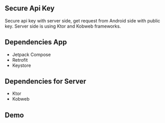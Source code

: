 ## Secure Api Key 
Secure api key with server side, get request from Android side with public key. Server side is using Ktor and Kobweb frameworks.

## Dependencies App
- Jetpack Compose
- Retrofit
- Keystore

## Dependencies for Server
- Ktor
- Kobweb

## Demo 

